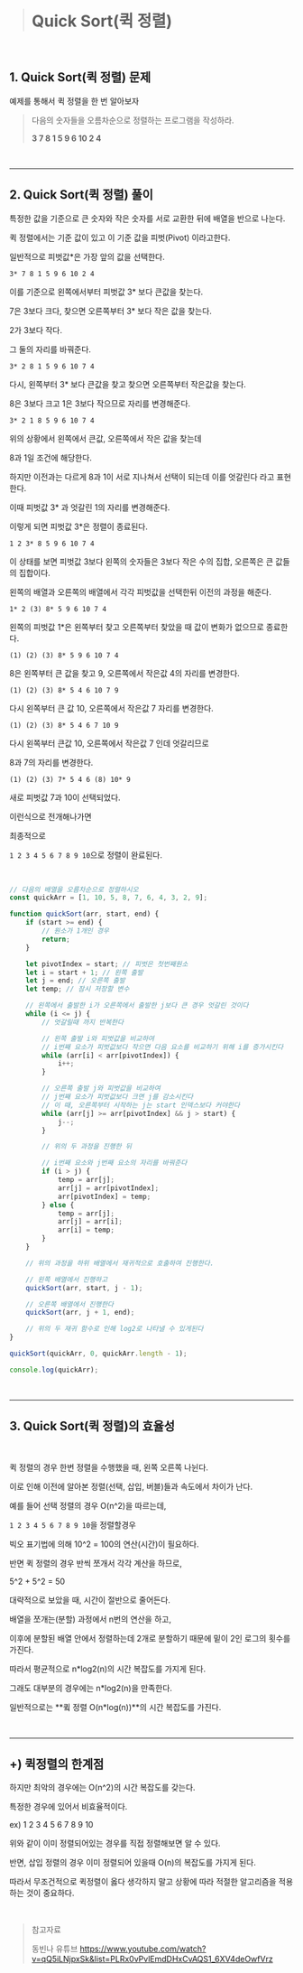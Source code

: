 > # Quick Sort(퀵 정렬)

<br>

## 1. Quick Sort(퀵 정렬) 문제

예제를 통해서 퀵 정렬을 한 번 알아보자

> 다음의 숫자들을 오름차순으로 정렬하는 프로그램을 작성하라.
>
> **3 7 8 1 5 9 6 10 2 4**

<br>

---

## 2. Quick Sort(퀵 정렬) 풀이

특정한 값을 기준으로 큰 숫자와 작은 숫자를 서로 교환한 뒤에 배열을 반으로 나눈다.

퀵 정렬에서는 기준 값이 있고 이 기준 값을 피벗(Pivot) 이라고한다.

일반적으로 피벗값\*은 가장 앞의 값을 선택한다.

`3* 7 8 1 5 9 6 10 2 4`

이를 기준으로 왼쪽에서부터 피벗값 3\* 보다 큰값을 찾는다.

7은 3보다 크다, 찾으면 오른쪽부터 3\* 보다 작은 값을 찾는다.

2가 3보다 작다.

그 둘의 자리를 바꿔준다.

`3* 2 8 1 5 9 6 10 7 4`

다시, 왼쪽부터 3\* 보다 큰값을 찾고 찾으면 오른쪽부터 작은값을 찾는다.

8은 3보다 크고 1은 3보다 작으므로 자리를 변경해준다.

`3* 2 1 8 5 9 6 10 7 4`

위의 상황에서 왼쪽에서 큰값, 오른쪽에서 작은 값을 찾는데

8과 1일 조건에 해당한다.

하지만 이전과는 다르게 8과 1이 서로 지나쳐서 선택이 되는데 이를 엇갈린다 라고 표현한다.

이때 피벗값 3\* 과 엇갈린 1의 자리를 변경해준다.

이렇게 되면 피벗값 3\*은 정렬이 종료된다.

`1 2 3* 8 5 9 6 10 7 4`

이 상태를 보면 피벗값 3보다 왼쪽의 숫자들은 3보다 작은 수의 집합, 오른쪽은 큰 값들의 집합이다.

왼쪽의 배열과 오른쪽의 배열에서 각각 피벗값을 선택한뒤 이전의 과정을 해준다.

`1* 2 (3) 8* 5 9 6 10 7 4`

왼쪽의 피벗값 1\*은 왼쪽부터 찾고 오른쪽부터 찾았을 때 값이 변화가 없으므로 종료한다.

`(1) (2) (3) 8* 5 9 6 10 7 4`

8은 왼쪽부터 큰 값을 찾고 9, 오른쪽에서 작은값 4의 자리를 변경한다.

`(1) (2) (3) 8* 5 4 6 10 7 9`

다시 왼쪽부터 큰 값 10, 오른쪽에서 작은값 7 자리를 변경한다.

`(1) (2) (3) 8* 5 4 6 7 10 9`

다시 왼쪽부터 큰값 10, 오른쪽에서 작은값 7 인데 엇갈리므로

8과 7의 자리를 변경한다.

`(1) (2) (3) 7* 5 4 6 (8) 10* 9`

새로 피벗값 7과 10이 선택되었다.

이런식으로 전개해나가면

최종적으로

`1 2 3 4 5 6 7 8 9 10`으로 정렬이 완료된다.

<br>

```javascript
// 다음의 배열을 오름차순으로 정렬하시오
const quickArr = [1, 10, 5, 8, 7, 6, 4, 3, 2, 9];

function quickSort(arr, start, end) {
	if (start >= end) {
		// 원소가 1개인 경우
		return;
	}

	let pivotIndex = start; // 피벗은 첫번째원소
	let i = start + 1; // 왼쪽 출발
	let j = end; // 오른쪽 출발
	let temp; // 잠시 저장할 변수

	// 왼쪽에서 출발한 i가 오른쪽에서 출발한 j보다 큰 경우 엇갈린 것이다
	while (i <= j) {
		// 엇갈릴때 까지 반복한다

		// 왼쪽 출발 i와 피벗값을 비교하여
		// i번째 요소가 피벗값보다 작으면 다음 요소를 비교하기 위해 i를 증가시킨다
		while (arr[i] < arr[pivotIndex]) {
			i++;
		}

		// 오른쪽 출발 j와 피벗값을 비교하여
		// j번째 요소가 피벗값보다 크면 j를 감소시킨다
		// 이 때, 오른쪽부터 시작하는 j는 start 인덱스보다 커야한다
		while (arr[j] >= arr[pivotIndex] && j > start) {
			j--;
		}

		// 위의 두 과정을 진행한 뒤

		// i번째 요소와 j번째 요소의 자리를 바꿔준다
		if (i > j) {
			temp = arr[j];
			arr[j] = arr[pivotIndex];
			arr[pivotIndex] = temp;
		} else {
			temp = arr[j];
			arr[j] = arr[i];
			arr[i] = temp;
		}
	}

	// 위의 과정을 하위 배열에서 재귀적으로 호출하여 진행한다.

	// 왼쪽 배열에서 진행하고
	quickSort(arr, start, j - 1);

	// 오른쪽 배열에서 진행한다
	quickSort(arr, j + 1, end);

	// 위의 두 재귀 함수로 인해 log2로 나타낼 수 있게된다
}

quickSort(quickArr, 0, quickArr.length - 1);

console.log(quickArr);
```

<br>

---

## 3. Quick Sort(퀵 정렬)의 효율성

<br>

퀵 정렬의 경우 한번 정렬을 수행했을 때, 왼쪽 오른쪽 나뉜다.

이로 인해 이전에 알아본 정렬(선택, 삽입, 버블)들과 속도에서 차이가 난다.

예를 들어 선택 정렬의 경우 O(n^2)을 따르는데,

`1 2 3 4 5 6 7 8 9 10`을 정렬할경우

빅오 표기법에 의해 10^2 = 100의 연산(시간)이 필요하다.

반면 퀵 정렬의 경우 반씩 쪼개서 각각 계산을 하므로,

5^2 + 5^2 = 50

대략적으로 보았을 때, 시간이 절반으로 줄어든다.

배열을 쪼개는(분할) 과정에서 n번의 연산을 하고,

이후에 분할된 배열 안에서 정렬하는데 2개로 분할하기 때문에 밑이 2인 로그의 횟수를 가진다.

따라서 평균적으로 n\*log2(n)의 시간 복잡도를 가지게 된다.

그래도 대부분의 경우에는 n\*log2(n)을 만족한다.

일반적으로는 **큌 정렬 O(n\*log(n))**의 시간 복잡도를 가진다.

<br>

---

## +) 퀵정렬의 한계점

하지만 최악의 경우에는 O(n^2)의 시간 복잡도를 갖는다.

특정한 경우에 있어서 비효율적이다.

ex) 1 2 3 4 5 6 7 8 9 10

위와 같이 이미 정렬되어있는 경우를 직접 정렬해보면 알 수 있다.

반면, 삽입 정렬의 경우 이미 정렬되어 있을때 O(n)의 복잡도를 가지게 된다.

따라서 무조건적으로 퀵정렬이 옳다 생각하지 말고 상황에 따라 적절한 알고리즘을 적용하는 것이 중요하다.

<br>

> 참고자료
>
> 동빈나 유튜브
> https://www.youtube.com/watch?v=qQ5iLNjpxSk&list=PLRx0vPvlEmdDHxCvAQS1_6XV4deOwfVrz
